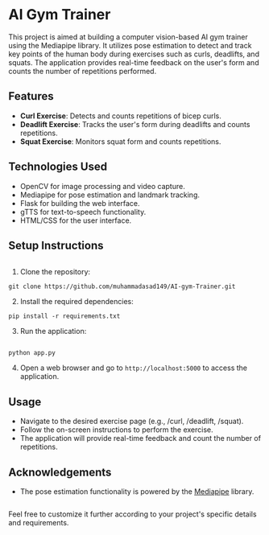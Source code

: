```markdown
```
# AI Gym Trainer

This project is aimed at building a computer vision-based AI gym trainer using the Mediapipe library. It utilizes pose estimation to detect and track key points of the human body during exercises such as curls, deadlifts, and squats. The application provides real-time feedback on the user's form and counts the number of repetitions performed.

## Features

- **Curl Exercise**: Detects and counts repetitions of bicep curls.
- **Deadlift Exercise**: Tracks the user's form during deadlifts and counts repetitions.
- **Squat Exercise**: Monitors squat form and counts repetitions.

## Technologies Used

- OpenCV for image processing and video capture.
- Mediapipe for pose estimation and landmark tracking.
- Flask for building the web interface.
- gTTS for text-to-speech functionality.
- HTML/CSS for the user interface.

## Setup Instructions
```
```
1. Clone the repository:

```
git clone https://github.com/muhammadasad149/AI-gym-Trainer.git

```
2. Install the required dependencies:

```
pip install -r requirements.txt

```
3. Run the application:
```

python app.py

```
4. Open a web browser and go to `http://localhost:5000` to access the application.

## Usage

- Navigate to the desired exercise page (e.g., /curl, /deadlift, /squat).
- Follow the on-screen instructions to perform the exercise.
- The application will provide real-time feedback and count the number of repetitions.



## Acknowledgements

- The pose estimation functionality is powered by the [Mediapipe](https://github.com/google/mediapipe) library.
```
```
Feel free to customize it further according to your project's specific details and requirements.
```
